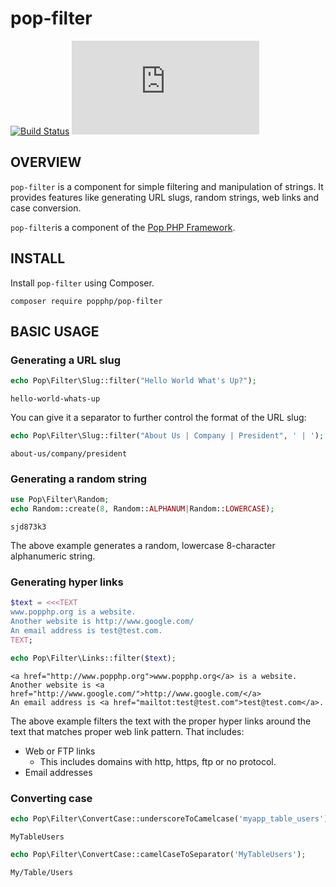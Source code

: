 pop-filter
==========

[![Build Status](https://travis-ci.org/popphp/pop-filter.svg?branch=master)](https://travis-ci.org/popphp/pop-filter)
[![Coverage Status](http://www.popphp.org/cc/coverage.php?comp=pop-filter)](http://www.popphp.org/cc/pop-filter/)

OVERVIEW
--------
`pop-filter` is a component for simple filtering and manipulation of strings.
It provides features like generating URL slugs, random strings, web links
and case conversion.

`pop-filter`is a component of the [Pop PHP Framework](http://www.popphp.org/).

INSTALL
-------

Install `pop-filter` using Composer.

    composer require popphp/pop-filter

BASIC USAGE
-----------

### Generating a URL slug

```php
echo Pop\Filter\Slug::filter("Hello World What's Up?");
```

    hello-world-whats-up

You can give it a separator to further control the format of the URL slug:

```php
echo Pop\Filter\Slug::filter("About Us | Company | President", ' | ');
```

    about-us/company/president

### Generating a random string

```php
use Pop\Filter\Random;
echo Random::create(8, Random::ALPHANUM|Random::LOWERCASE);
```

    sjd873k3

The above example generates a random, lowercase 8-character alphanumeric string.

### Generating hyper links

```php
$text = <<<TEXT
www.popphp.org is a website.
Another website is http://www.google.com/
An email address is test@test.com.
TEXT;

echo Pop\Filter\Links::filter($text);
```

    <a href="http://www.popphp.org">www.popphp.org</a> is a website.
    Another website is <a href="http://www.google.com/">http://www.google.com/</a>
    An email address is <a href="mailtot:test@test.com">test@test.com</a>.

The above example filters the text with the proper hyper links around
the text that matches proper web link pattern. That includes:

* Web or FTP links
    + This includes domains with http, https, ftp or no protocol.
* Email addresses

### Converting case

```php
echo Pop\Filter\ConvertCase::underscoreToCamelcase('myapp_table_users');
```

    MyTableUsers

```php
echo Pop\Filter\ConvertCase::camelCaseToSeparator('MyTableUsers');
```

    My/Table/Users

